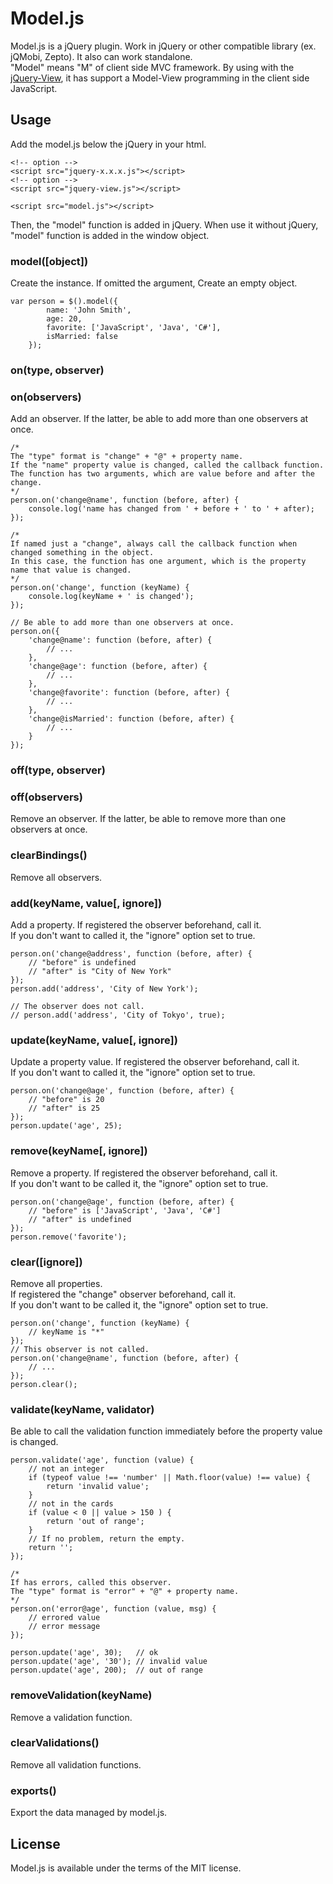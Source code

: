 # Model.js
Model.js is a jQuery plugin. Work in jQuery or other compatible library (ex. jQMobi, Zepto). It also can work standalone.  
"Model" means "M" of client side MVC framework. By using with the [jQuery-View](https://github.com/knowledgecode/jquery-view.js), it has support a Model-View programming in the client side JavaScript.  

## Usage
Add the model.js below the jQuery in your html.  

    <!-- option -->
    <script src="jquery-x.x.x.js"></script>
    <!-- option -->
    <script src="jquery-view.js"></script>

    <script src="model.js"></script>

Then, the "model" function is added in jQuery. When use it without jQuery, "model" function is added in the window object.  

### model([object])
Create the instance. If omitted the argument, Create an empty object.  

    var person = $().model({
            name: 'John Smith',
            age: 20,
            favorite: ['JavaScript', 'Java', 'C#'],
            isMarried: false
        });

### on(type, observer)
### on(observers)
Add an observer. If the latter, be able to add more than one observers at once.  

    /*
    The "type" format is "change" + "@" + property name.
    If the "name" property value is changed, called the callback function.
    The function has two arguments, which are value before and after the change.
    */
    person.on('change@name', function (before, after) {
        console.log('name has changed from ' + before + ' to ' + after);
    });

    /*
    If named just a "change", always call the callback function when changed something in the object.
    In this case, the function has one argument, which is the property name that value is changed.
    */
    person.on('change', function (keyName) {
        console.log(keyName + ' is changed');
    });

    // Be able to add more than one observers at once.
    person.on({
        'change@name': function (before, after) {
            // ...
        },
        'change@age': function (before, after) {
            // ...
        },
        'change@favorite': function (before, after) {
            // ...
        },
        'change@isMarried': function (before, after) {
            // ...
        }
    });

### off(type, observer)
### off(observers)
Remove an observer. If the latter, be able to remove more than one observers at once.  

### clearBindings()
Remove all observers.

### add(keyName, value[, ignore])
Add a property. If registered the observer beforehand, call it.  
If you don't want to called it, the "ignore" option set to true.  

    person.on('change@address', function (before, after) {
        // "before" is undefined
        // "after" is "City of New York"
    });
    person.add('address', 'City of New York');

    // The observer does not call.
    // person.add('address', 'City of Tokyo', true);

### update(keyName, value[, ignore])
Update a property value. If registered the observer beforehand, call it.  
If you don't want to called it, the "ignore" option set to true.  

    person.on('change@age', function (before, after) {
        // "before" is 20
        // "after" is 25
    });
    person.update('age', 25);

### remove(keyName[, ignore])
Remove a property. If registered the observer beforehand, call it.  
If you don't want to be called it, the "ignore" option set to true.  

    person.on('change@age', function (before, after) {
        // "before" is ['JavaScript', 'Java', 'C#']
        // "after" is undefined
    });
    person.remove('favorite');

### clear([ignore])
Remove all properties.  
If registered the "change" observer beforehand, call it.  
If you don't want to be called it, the "ignore" option set to true.  

    person.on('change', function (keyName) {
        // keyName is "*"
    });
    // This observer is not called.
    person.on('change@name', function (before, after) {
        // ...
    });
    person.clear();

### validate(keyName, validator)
Be able to call the validation function immediately before the property value is changed.  

    person.validate('age', function (value) {
        // not an integer
        if (typeof value !== 'number' || Math.floor(value) !== value) {
            return 'invalid value';
        }
        // not in the cards
        if (value < 0 || value > 150 ) {
            return 'out of range';
        }
        // If no problem, return the empty.
        return '';
    });

    /*
    If has errors, called this observer.
    The "type" format is "error" + "@" + property name.
    */
    person.on('error@age', function (value, msg) {
        // errored value
        // error message
    });

    person.update('age', 30);   // ok
    person.update('age', '30'); // invalid value
    person.update('age', 200);  // out of range

### removeValidation(keyName)
Remove a validation function.  

### clearValidations()
Remove all validation functions.  

### exports()
Export the data managed by model.js.  

## License
Model.js is available under the terms of the MIT license.  

